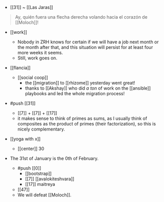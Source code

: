 - [[31]] ~ [[Las Jaras]]

> Ay, quién fuera
> una flecha derecha
> volando hacia el corazón de [[Moloch]]!

- [[work]]
  - Nobody in ZRH knows for certain if we will have a job next month or the month after that, and this situation will persist for at least four more weeks it seems.
  - Still, work goes on.
- [[flancia]]
  - [[social coop]]
    - the [[migration]] to [[rhizome]] yesterday went great!
    - thanks to [[Akshay]] who did *a ton* of work on the [[ansible]] playbooks and led the whole migration process!
- #push [[31]]
  - [[7]] + [[7]] + [[17]]
  - it makes sense to think of primes as sums, as I usually think of composites as the product of primes (their factorization), so this is nicely complementary.
- [[yoga with x]]
  - [[center]] 30

- The 31st of January is the 0th of February.
  - #push [[0]] 
    - [[bootstrap]]
    - [[7]] [[avalokiteshvara]]
    - [[17]] maitreya
  - [[47]]
  - We will defeat [[Moloch]].
